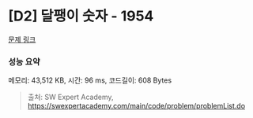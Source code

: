 # [D2] 달팽이 숫자 - 1954 

[문제 링크](https://swexpertacademy.com/main/code/problem/problemDetail.do?contestProbId=AV5PobmqAPoDFAUq) 

### 성능 요약

메모리: 43,512 KB, 시간: 96 ms, 코드길이: 608 Bytes



> 출처: SW Expert Academy, https://swexpertacademy.com/main/code/problem/problemList.do